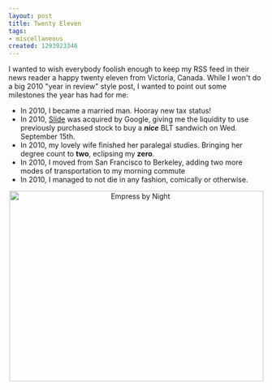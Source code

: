 ```yaml
--- 
layout: post
title: Twenty Eleven
tags: 
- miscellaneous
created: 1293923346
---
```

I wanted to wish everybody foolish enough to keep my RSS feed in their news reader a happy twenty eleven from Victoria, Canada. While I won't do a big 2010 "year in review" style post, I wanted to point out some milestones the year has had for me:


  * In 2010, I became a married man. Hooray new tax status!
  * In 2010, [Slide](http://www.slide.com) was acquired by Google, giving me the liquidity to use previously purchased stock to buy a ***nice*** BLT sandwich on Wed. September 15th.
  * In 2010, my lovely wife finished her paralegal studies. Bringing her degree count to **two**, eclipsing my **zero**.
  * In 2010, I moved from San Francisco to Berkeley, adding two more modes of transportation to my morning commute
  * In 2010, I managed to not die in any fashion, comically or otherwise.


<center><a href="http://www.flickr.com/photos/agentdero/5313976306/" title="Empress by Night by agentdero, on Flickr"><img src="http://farm6.static.flickr.com/5083/5313976306_425f66e738.jpg" width="500" height="376" alt="Empress by Night" /></a></center>
<!--break-->
